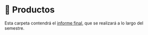 # :notebook:	 Productos

Esta carpeta contendrá el [informe final](https://marie-tb.github.io/LET/Productos/Informe-.html), que se realizará a lo largo del semestre.
